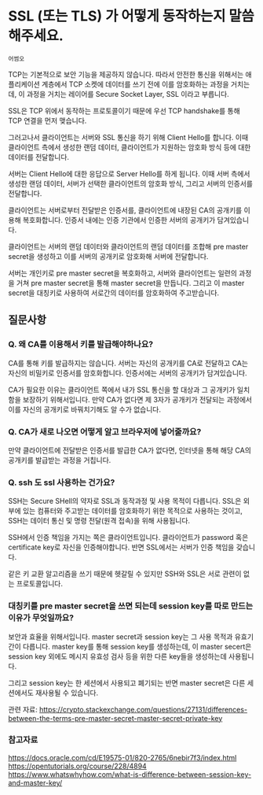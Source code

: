 # SSL (또는 TLS) 가 어떻게 동작하는지 말씀해주세요.

`어썸오`

TCP는 기본적으로 보안 기능을 제공하지 않습니다. 따라서 안전한 통신을 위해서는 애플리케이션 계층에서 TCP 소켓에 데이터를 쓰기 전에 이를 암호화하는 과정을 거치는데, 이 과정을 거치는 레이어를 Secure Socket Layer, SSL 이라고 부릅니다.

SSL은 TCP 위에서 동작하는 프로토콜이기 때문에 우선 TCP handshake를 통해 TCP 연결을 먼저 맺습니다.

그러고나서 클라이언트는 서버와 SSL 통신을 하기 위해 Client Hello를 합니다. 이때 클라이언트 측에서 생성한 랜덤 데이터, 클라이언트가 지원하는 암호화 방식 등에 대한 데이터를 전달합니다.

서버는 Client Hello에 대한 응답으로 Server Hello를 하게 됩니다. 이때 서버 측에서 생성한 랜덤 데이터, 서버가 선택한 클라이언트의 암호화 방식, 그리고 서버의 인증서를 전달합니다.

클라이언트는 서버로부터 전달받은 인증서를, 클라이언트에 내장된 CA의 공개키를 이용해 복호화합니다. 인증서 내에는 인증 기관에서 인증한 서버의 공개키가 담겨있습니다.

클라이언트는 서버의 랜덤 데이터와 클라이언트의 랜덤 데이터를 조합해 pre master secret을 생성하고 이를 서버의 공개키로 암호화해 서버에 전달합니다.

서버는 개인키로 pre master secret을 복호화하고, 서버와 클라이언트는 일련의 과정을 거쳐 pre master secret을 통해 master secret을 만듭니다. 그리고 이 master secret을 대칭키로 사용하여 서로간의 데이터를 암호화하여 주고받습니다.


## 질문사항

### Q. 왜 CA를 이용해서 키를 발급해야하나요?

CA를 통해 키를 발급하지는 않습니다. 서버는 자신의 공개키를 CA로 전달하고 CA는 자신의 비밀키로 인증서를 암호화합니다. 인증서에는 서버의 공개키가 담겨있습니다.

CA가 필요한 이유는 클라이언트 쪽에서 내가 SSL 통신을 할 대상과 그 공개키가 일치함을 보장하기 위해서입니다. 만약 CA가 없다면 제 3자가 공개키가 전달되는 과정에서 이를 자신의 공개키로 바꿔치기해도 알 수가 없습니다.

### Q. CA가 새로 나오면 어떻게 알고 브라우저에 넣어줄까요?

만약 클라이언트에 전달받은 인증서를 발급한 CA가 없다면, 인터넷을 통해 해당 CA의 공개키를 발급받는 과정을 거칩니다.

### Q. ssh 도 ssl 사용하는 건가요?

SSH는 Secure SHell의 약자로 SSL과 동작과정 및 사용 목적이 다릅니다. SSL은 외부에 있는 컴퓨터와 주고받는 데이터를 암호화하기 위한 목적으로 사용하는 것이고, SSH는 데이터 통신 및 명령 전달(원격 접속)을 위해 사용됩니다.

SSH에서 인증 책임을 가지는 쪽은 클라이언트입니다. 클라이언트가 password 혹은 certificate key로 자신을 인증해야합니다. 반면 SSL에서는 서버가 인증 책임을 갖습니다.

같은 키 교환 알고리즘을 쓰기 때문에 헷갈릴 수 있지만 SSH와 SSL은 서로 관련이 없는 프로토콜입니다.

### 대칭키를 pre master secret을 쓰면 되는데 session key를 따로 만드는 이유가 무엇일까요?

보안과 효율을 위해서입니다. master secret과 session key는 그 사용 목적과 유효기간이 다릅니다. master key를 통해 session key를 생성하는데, 이 master secert은 session key 외에도 메시지 유효성 검사 등을 위한 다른 key들을 생성하는데 사용됩니다.

그리고 session key는 한 세션에서 사용되고 폐기되는 반면 master secret은 다른 세션에서도 재사용될 수 있습니다.

관련 자료: https://crypto.stackexchange.com/questions/27131/differences-between-the-terms-pre-master-secret-master-secret-private-key


### 참고자료
https://docs.oracle.com/cd/E19575-01/820-2765/6nebir7f3/index.html
https://opentutorials.org/course/228/4894
https://www.whatswhyhow.com/what-is-difference-between-session-key-and-master-key/
